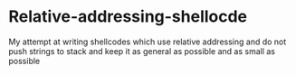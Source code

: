 # Relative-addressing-shellocde
My attempt at writing shellcodes which use relative addressing and do not push strings to stack and keep it as general as possible and as small as possible
